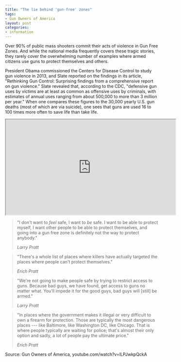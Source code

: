```yaml
---
title: "The lie behind 'gun-free' zones"
tags:
- Gun Owners of America
layout: post
categories:
- information
---
```


Over 90% of public mass shooters commit their acts of violence in Gun Free Zones. And while the national media frequently covers these tragic stories, they rarely cover the overwhelming number of examples where armed citizens use guns to protect themselves and others.

President Obama commissioned the Centers for Disease Control to study gun violence in 2013, and Slate reported on the findings in its article, "Rethinking Gun Control: Surprising findings from a comprehensive report on gun violence." Slate revealed that, according to the CDC, "defensive gun uses by victims are at least as common as offensive uses by criminals, with estimates of annual uses ranging from about 500,000 to more than 3 million per year." When one compares these figures to the 30,000 yearly U.S. gun deaths (most of which are via suicide), one sees that guns are used 16 to 100 times more often to save life than take life.

<iframe width="560" height="315" src="https://www.youtube.com/embed/ILPJwkpQckA" title="The Lie Behind Gun Free Zones"></iframe>

> "I don't want to *feel* safe, I want to *be* safe. I want to be able to protect myself, I want other people to be able to protect themselves, and going into a gun free zone is definitely not the way to protect anybody."
>
> <cite>Larry Pratt</cite>

> "There's a whole list of places where killers have actually targeted the places where people can't protect themselves."
>
> <cite>Erich Pratt</cite>

> "We're not going to make people safe by trying to restrict access to guns. Because bad guys, we have found, get access to guns no matter what. You'll impede it for the good guys, bad guys will \[still\] be armed."
>
> <cite>Larry Pratt</cite>

> "In places where the government makes it illegal or very difficult to own a firearm for protection. Those are typically the most dangerous places --- like Baltimore, like Washington DC, like Chicago. That is where people typically are waiting for police; that's almost their only option and sadly, a lot of people pay the ultimate price."
>
> <cite>Erich Pratt</cite>

Source: Gun Owners of America, youtube.com/watch?v=ILPJwkpQckA
